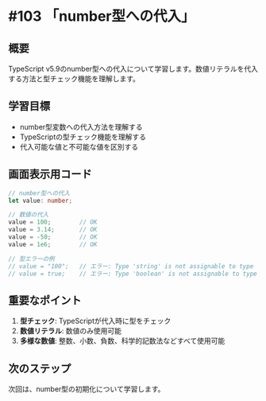 # #103 「number型への代入」

## 概要
TypeScript v5.9のnumber型への代入について学習します。数値リテラルを代入する方法と型チェック機能を理解します。

## 学習目標
- number型変数への代入方法を理解する
- TypeScriptの型チェック機能を理解する
- 代入可能な値と不可能な値を区別する

## 画面表示用コード

```typescript
// number型への代入
let value: number;

// 数値の代入
value = 100;        // OK
value = 3.14;       // OK
value = -50;        // OK
value = 1e6;        // OK

// 型エラーの例
// value = "100";   // エラー: Type 'string' is not assignable to type 'number'
// value = true;    // エラー: Type 'boolean' is not assignable to type 'number'
```

## 重要なポイント
1. **型チェック**: TypeScriptが代入時に型をチェック
2. **数値リテラル**: 数値のみ使用可能
3. **多様な数値**: 整数、小数、負数、科学的記数法などすべて使用可能

## 次のステップ
次回は、number型の初期化について学習します。